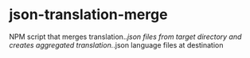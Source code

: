 # json-translation-merge
NPM script that merges translation.*.json files from target directory and creates aggregated translation.*.json language files at destination
